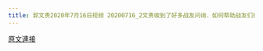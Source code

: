 ```yaml
---
title: 郭文贵2020年7月16日视频 20200716_2文贵收到了好多战友问询．如何帮助战友们在美国．脱共
---
```


[原文連接](https://gnews.org/ThreadView/53479452)


